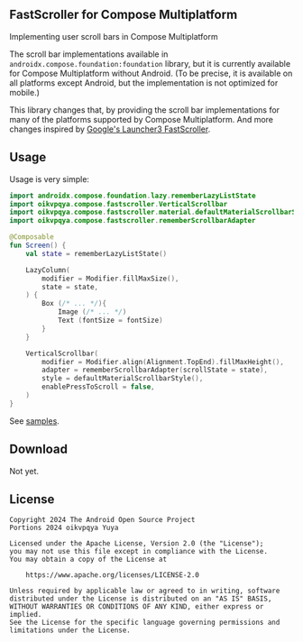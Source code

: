 ## FastScroller for Compose Multiplatform

Implementing user scroll bars in Compose Multiplatform

The scroll bar implementations available in `androidx.compose.foundation:foundation` library, but it is currently available for Compose Multiplatform without Android. (To be precise, it is available on all platforms except Android, but the implementation is not optimized for mobile.)

This library changes that, by providing the scroll bar implementations for many of the platforms supported by Compose Multiplatform.
And more changes inspired by [Google's Launcher3 FastScroller](https://android.googlesource.com/platform/packages/apps/Launcher3/).

## Usage

Usage is very simple:

```kotlin
import androidx.compose.foundation.lazy.rememberLazyListState
import oikvpqya.compose.fastscroller.VerticalScrollbar
import oikvpqya.compose.fastscroller.material.defaultMaterialScrollbarStyle
import oikvpqya.compose.fastscroller.rememberScrollbarAdapter

@Composable
fun Screen() {
    val state = rememberLazyListState()

    LazyColumn(
        modifier = Modifier.fillMaxSize(),
        state = state,
    ) {  
        Box (/* ... */){
            Image (/* ... */)
            Text (fontSize = fontSize)
        }
    }

    VerticalScrollbar(
        modifier = Modifier.align(Alignment.TopEnd).fillMaxHeight(),
        adapter = rememberScrollbarAdapter(scrollState = state),
        style = defaultMaterialScrollbarStyle(),
        enablePressToScroll = false,
    )
}
```

See [samples](https://github.com/oikvpqya/fastscroller-compose-multiplatform/tree/main/sample).

## Download

Not yet.

## License

```
Copyright 2024 The Android Open Source Project
Portions 2024 oikvpqya Yuya
 
Licensed under the Apache License, Version 2.0 (the "License");
you may not use this file except in compliance with the License.
You may obtain a copy of the License at

    https://www.apache.org/licenses/LICENSE-2.0

Unless required by applicable law or agreed to in writing, software
distributed under the License is distributed on an "AS IS" BASIS,
WITHOUT WARRANTIES OR CONDITIONS OF ANY KIND, either express or implied.
See the License for the specific language governing permissions and
limitations under the License.
```
